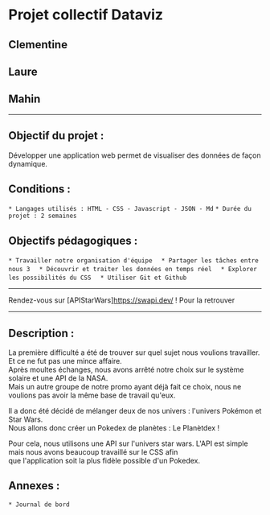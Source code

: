 # Projet collectif Dataviz  
## Clementine  
## Laure  
## Mahin  
-----------------------------------------------------------------

## Objectif du projet :  

Développer une application web permet de visualiser des données de façon dynamique.  

## Conditions :  

`* Langages utilisés : HTML - CSS - Javascript - JSON - Md`
`* Durée du projet : 2 semaines`

## Objectifs pédagogiques :  

`* Travailler notre organisation d'équipe  `
`* Partager les tâches entre nous 3  `
`* Découvrir et traiter les données en temps réel  `
`* Explorer les possibilités du CSS  `
`* Utiliser Git et Github  `

------------------------------------------------------------------

Rendez-vous sur [APIStarWars]https://swapi.dev/ ! Pour la retrouver  

--------------------------------------------------------------------

## Description :  

La première difficulté a été de trouver sur quel sujet nous voulions travailler. Et ce ne fut pas une mince affaire.  
Après moultes échanges, nous avons arrêté notre choix sur le système solaire et une API de la NASA.  
Mais un autre groupe de notre promo ayant déjà fait ce choix, nous ne voulions pas avoir la même base de travail qu'eux.  
  
Il a donc été décidé de mélanger deux de nos univers : l'univers Pokémon et Star Wars.  
Nous allons donc créer un Pokedex de planètes : Le Planètdex !  
  
Pour cela, nous utilisons une API sur l'univers star wars. L'API est simple mais nous avons beaucoup travaillé sur le CSS afin  
que l'application soit la plus fidèle possible d'un Pokedex.

## Annexes :  
`* Journal de bord `





